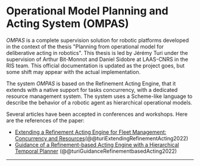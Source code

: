 # Operational Model Planning and Acting System (OMPAS)

_OMPAS_ is a complete supervision solution for robotic platforms developed in the context of the thesis "Planning from operational model for deliberative acting in robotics".
This thesis is led by Jérémy Turi under the supervision of Arthur Bit-Monnot and Daniel Sidobre at LAAS-CNRS in the RIS team.
This official documentation is updated as the project goes, but some shift may appear with the actual implementation.

The system _OMPAS_ is based on the Refinement Acting Engine, that it extends with a native support for tasks concurrency, with a dedicated resource management system. The system uses a Scheme-like language to describe the behavior of a robotic agent as hierarchical operational models.

Several articles have been accepted in conferences and workshops.
Here are the references of the paper:
- [Extending a Refinement Acting Engine for Fleet Management: Concurrency and Resources](https://hal.archives-ouvertes.fr/hal-03792874)(@@turiExtendingRefinementActing2022)
- [Guidance of a Refinement-based Acting Engine with a Hierarchical Temporal Planner](https://hal.archives-ouvertes.fr/hal-03690039) (@@turiGuidanceRefinementbasedActing2022)

---

<!---
## Refinement Acting Engine (RAE)

### Overview

The Refinement Acting Engine is an acting engine first described in _Planning and Acting_ from Ghallab & Co. A first version has been developped by Sunandita in Python. This version integrates a first prototype of RAE working in simulation. The select method to refine a task was using RAEPlan, UPOM or UPOM with learning capabilities. The goal of my thesis is to work from operationnal models to generates plans using planning technics, and then executes the plan. In our scenario, planning is continuously working online in parallel of the execution. Previous works exist combining both approches to maximise long-term utility and prevent deadlock (Propice-Plan, FAPE, others?) The first step has been to look at the state-of-the-art in term of executing engine and their languages. From this preliminary search, the choice has been made to base the RAE Description Language (RAEDL) on Scheme. Once the language has been defined, we used it to build RAEDL on top of it. RAEDL is used to describe domains and the environment (as special functions and initial facts that can be asserted).

### Architecture

The executable of RAE is decomposed in several processus and asyncrhonous tasks. The following diagram gives an overview of the Architecture and how tasks are communicating, what object is shared between tasks and threads etc.

*   The _main_ process is the process that is launched with the command `cargo run`, i.e  _OMPAS_

    At initialization it launches a repl that communicates via a channel with the Scheme Interpreter task.

    This task _await_ on a channel to receive raw (str) Scheme expression, that will be parsed, expanded and evaluated.

    The result is then sent back to the REPL to be printed on stdout. Other processes can call the Scheme Interpreter to Evaluate Expressions.

    However the return of the value is only available for the REPL Task (To be implemented later if future case need this feature...)
* The task RAE is launched via the REPL with the command `(rae-launch)`. It will successively launch _rae\_main_ and the platform. In our case _godot3_ via command line loaded with an hardcoded scenario and options. The platform godot then opens a tcp connection to receive state updates and action status updates.
*   The objects RAEState and Status are shared between the different tasks (using _Arc_).&#x20;

-->